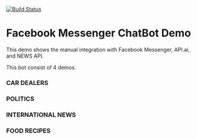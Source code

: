[![Build Status](https://travis-ci.org/craftword/MyBot.svg?branch=master)](https://travis-ci.org/craftword/MyBot)

# Facebook Messenger ChatBot Demo
This demo shows the manual integration with Facebook Messenger, API.ai, and NEWS API.

This bot consist of 4 demos. 

### CAR DEALERS 
### POLITICS
### INTERNATIONAL NEWS
### FOOD RECIPES